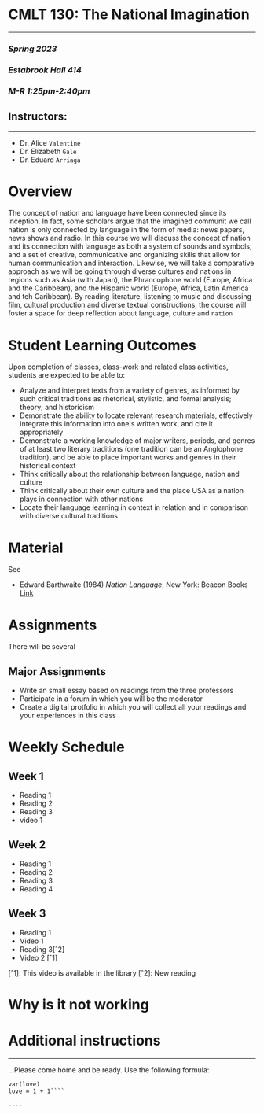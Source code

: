 # CMLT 130: The National Imagination
---

### *Spring 2023*
### *Estabrook Hall 414*
### *M-R 1:25pm-2:40pm*

## Instructors:
------

- Dr. Alice `Valentine`
- Dr. Elizabeth `Gale`
- Dr. Eduard `Arriaga`


# Overview

The concept of nation and language have been connected since its inception. In fact, some scholars argue that the imagined communit we call nation is only connected by language in the form of media: news papers, news shows and radio. In this course we will discuss the concept of nation and its connection with language as both a system of sounds and symbols, and a set of creative, communicative and organizing skills that allow for human communication and interaction. Likewise, we will take a comparative approach as we will be going through diverse cultures and nations in regions such as Asia (with Japan), the Phrancophone world (Europe, Africa and the Caribbean), and the Hispanic world (Europe, Africa, Latin America and teh Caribbean). By reading literature, listening to music and discussing film, cultural production and diverse textual constructions, the course will foster a space for deep reflection about language, culture and `nation`

# Student Learning Outcomes

Upon completion of classes, class-work and related class activities, students are expected to be able to: 

- Analyze and interpret texts from a variety of genres, as informed by such critical traditions as rhetorical, stylistic, and formal analysis; theory; and historicism
- Demonstrate the ability to locate relevant research materials, effectively integrate this information into one's written work, and cite it appropriately
- Demonstrate a working knowledge of major writers, periods, and genres of at least two literary traditions (one tradition can be an Anglophone tradition), and be able to place important works and genres in their historical context
- Think critically about the relationship between language, nation and culture
- Think critically about their own culture and the place USA as a nation plays in connection with other nations
- Locate their language learning in context in relation and in comparison with diverse cultural traditions

# Material

See 
- Edward Barthwaite (1984) *Nation Language*, New York: Beacon Books [Link](https://web.uniroma1.it/seai/sites/default/files/E.K.Brathwaite,%20NATION%20LANGUAGE.pdf) 


# Assignments

There will be several

## Major Assignments
- Write an small essay based on readings from the three professors
- Participate in a forum in which you will be the moderator
- Create a digital protfolio in which you will collect all your readings and your experiences in this class

# Weekly Schedule

## Week 1
- Reading 1
- Reading 2
- Reading 3
- video 1

## Week 2
- Reading 1
- Reading 2
- Reading 3
- Reading 4

## Week 3
- Reading 1
- Video 1
- Reading 3[ˆ2]
- Video 2 [ˆ1]

[ˆ1]: This video is available in the library
[ˆ2]: New reading

# Why is it not working

# Additional instructions
----
...Please come home and be ready. Use the following formula: 
```x = y 
var(love)
love = 1 + 1````

----
